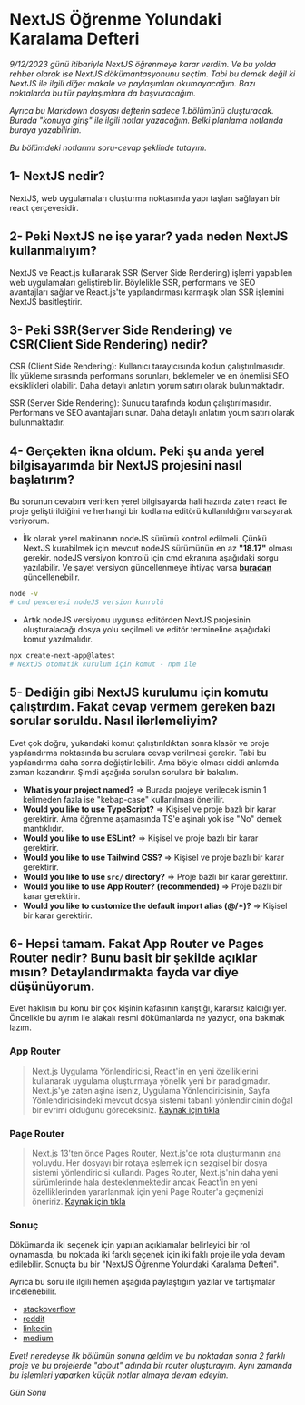 # NextJS Öğrenme Yolundaki Karalama Defteri

_9/12/2023 günü itibariyle NextJS öğrenmeye karar verdim. Ve bu yolda rehber olarak ise NextJS dökümantasyonunu seçtim. Tabi bu demek değil ki NextJS ile ilgili diğer makale ve paylaşımları okumayacağım. Bazı noktalarda bu tür paylaşımlara da başvuracağım._

_Ayrıca bu Markdown dosyası defterin sadece 1.bölümünü oluşturacak. Burada "konuya giriş" ile ilgili notlar yazacağım. Belki planlama notlarıda buraya yazabilirim._

_Bu bölümdeki notlarımı soru-cevap şeklinde tutayım._

## 1- NextJS nedir?

NextJS, web uygulamaları oluşturma noktasında yapı taşları sağlayan bir react çerçevesidir.

## 2- Peki NextJS ne işe yarar? yada neden NextJS kullanmalıyım?

NextJS ve React.js kullanarak SSR (Server Side Rendering) işlemi yapabilen web uygulamaları geliştirebilir. Böylelikle SSR, performans ve SEO avantajları sağlar ve React.js'te yapılandırması karmaşık olan SSR işlemini NextJS basitleştirir.

## 3- Peki SSR(Server Side Rendering) ve CSR(Client Side Rendering) nedir?

CSR (Client Side Rendering): Kullanıcı tarayıcısında kodun çalıştırılmasıdır. İlk yükleme sırasında performans sorunları, beklemeler ve en önemlisi SEO eksiklikleri olabilir. Daha detaylı anlatım yorum satırı olarak bulunmaktadır.

<!-- *CSR: yazılan kodların kullanıcı tarafında render edilmesi anlamına gelir.
Bu yöntemde sunucu tarafına istek gönderilir ve ardından JS dosyası browser tarafından okunur.  Okunma işleminin ardından uygulama kullanıcıya ulaşmış olur ama bu yükleme sırasında kullanıcı bekletilir.
JS yüklendikten sonra ise SPA (Single Page Application) şeklinde çalışmaya başlar. Code splitting yapılmaz ve daha da önemlisi arama motorları açısından olmazsa olmaz olan meta etiketleri okunamaz.
İlk yükleme esnasında belirlenen meta bilgileri okunur ve diğer geçiş yapılan sayfalar tekrar render edilmediği için sabit bir title ve description bilgisine sahip olunur ki bu da arama motorları için büyük bir eksik.
Eğer yönetim paneli benzeri bir uygulama yazmıyorsanız bu çalışma mantığı pek de uygun değil. -->

SSR (Server Side Rendering): Sunucu tarafında kodun çalıştırılmasıdır. Performans ve SEO avantajları sunar. Daha detaylı anlatım youm satırı olarak bulunmaktadır.

<!-- *SSR: yazılan kodların sunucu tarafında render edilmesi anlamına gelir.
Kullanıcının sayfalar için yapmış olduğu istekler sunucu tarafından alınır, ardından render edilir ve render edilmiş veri kullanıcıya aktarılır.
Bu sayede hem performans açısından kazanım sağlarken diğer yandan dinamik meta etiketleri ile uygulamanın arama motorları tarafından okunabilir olmasını sağlamış olunur. -->

## 4- Gerçekten ikna oldum. Peki şu anda yerel bilgisayarımda bir NextJS projesini nasıl başlatırım?

Bu sorunun cevabını verirken yerel bilgisayarda hali hazırda zaten react ile proje geliştirildiğini ve herhangi bir kodlama editörü kullanıldığını varsayarak veriyorum.

- İlk olarak yerel makinanın nodeJS sürümü kontrol edilmeli. Çünkü NextJS kurabilmek için mevcut nodeJS sürümünün en az **"18.17"** olması gerekir. nodeJS versiyon kontrolü için cmd ekranına aşağıdaki sorgu yazılabilir. Ve şayet versiyon güncellenmeye ihtiyaç varsa **[buradan](https://nodejs.org/en)** güncellenebilir.

```bash
node -v
# cmd penceresi nodeJS version konrolü
```

- Artık nodeJS versiyonu uygunsa editörden NextJS projesinin oluşturalacağı dosya yolu seçilmeli ve editör termineline aşağıdaki komut yazılmalıdır.

```bash
npx create-next-app@latest
# NextJS otomatik kurulum için komut - npm ile
```

## 5- Dediğin gibi NextJS kurulumu için komutu çalıştırdım. Fakat cevap vermem gereken bazı sorular soruldu. Nasıl ilerlemeliyim?

Evet çok doğru, yukarıdaki komut çalıştırıldıktan sonra klasör ve proje yapılandırma noktasında bu sorulara cevap verilmesi gerekir. Tabi bu yapılandırma daha sonra değiştirilebilir. Ama böyle olması ciddi anlamda zaman kazandırır. Şimdi aşağıda sorulan sorulara bir bakalım.

- **What is your project named?** => Burada projeye verilecek ismin 1 kelimeden fazla ise "kebap-case" kullanılması önerilir.
- **Would you like to use TypeScript?** => Kişisel ve proje bazlı bir karar gerektirir. Ama öğrenme aşamasında TS'e aşinalı yok ise "No" demek mantıklıdır.
- **Would you like to use ESLint?** => Kişisel ve proje bazlı bir karar gerektirir.
- **Would you like to use Tailwind CSS?** => Kişisel ve proje bazlı bir karar gerektirir.
- **Would you like to use `src/` directory?** => Proje bazlı bir karar gerektirir.
- **Would you like to use App Router? (recommended)** => Proje bazlı bir karar gerektirir.
- **Would you like to customize the default import alias (@/\*)?** => Kişisel bir karar gerektirir.

## 6- Hepsi tamam. Fakat App Router ve Pages Router nedir? Bunu basit bir şekilde açıklar mısın? Detaylandırmakta fayda var diye düşünüyorum.

Evet haklısın bu konu bir çok kişinin kafasının karıştığı, kararsız kaldığı yer. Öncelikle bu ayrım ile alakalı resmi dökümanlarda ne yazıyor, ona bakmak lazım.

### App Router

> Next.js Uygulama Yönlendiricisi, React'in en yeni özelliklerini kullanarak uygulama oluşturmaya yönelik yeni bir paradigmadır. Next.js'ye zaten aşina iseniz, Uygulama Yönlendiricisinin, Sayfa Yönlendiricisindeki mevcut dosya sistemi tabanlı yönlendiricinin doğal bir evrimi olduğunu göreceksiniz.
> [Kaynak için tıkla](https://nextjs.org/docs/app)

### Page Router

> Next.js 13'ten önce Pages Router, Next.js'de rota oluşturmanın ana yoluydu. Her dosyayı bir rotaya eşlemek için sezgisel bir dosya sistemi yönlendiricisi kullandı. Pages Router, Next.js'nin daha yeni sürümlerinde hala desteklenmektedir ancak React'in en yeni özelliklerinden yararlanmak için yeni Page Router'a geçmenizi öneririz.
> [Kaynak için tıkla](https://nextjs.org/docs/pages)

### Sonuç

Dökümanda iki seçenek için yapılan açıklamalar belirleyici bir rol oynamasda, bu noktada iki farklı seçenek için iki faklı proje ile yola devam edilebilir. Sonuçta bu bir "NextJS Öğrenme Yolundaki Karalama Defteri".

Ayrıca bu soru ile ilgili hemen aşağıda paylaştığım yazılar ve tartışmalar incelenebilir.

- [stackoverflow](https://stackoverflow.com/questions/76570208/what-is-different-between-app-router-and-pages-router-in-next-js)
- [reddit](https://stackoverflow.com/questions/76570208/what-is-different-between-app-router-and-pages-router-in-next-js)
- [linkedin](https://www.linkedin.com/pulse/exploring-evolution-nextjs-13-app-router-vs-page-louis-nwadike/)
- [medium](https://medium.com/@jawaragordon/choose-your-own-adventure-next-js-app-vs-pages-router-528dbf25b37f)

<!-- Kişisel yorum -->

_Evet! neredeyse ilk bölümün sonuna geldim ve bu noktadan sonra 2 farklı proje ve bu projelerde "about" adında bir router oluşturayım. Aynı zamanda bu işlemleri yaparken küçük notlar almaya devam edeyim._

_Gün Sonu_

<!-- Kişisel yorum -->

